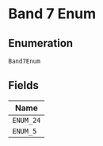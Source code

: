 
# Band 7 Enum

## Enumeration

`Band7Enum`

## Fields

| Name |
|  --- |
| `ENUM_24` |
| `ENUM_5` |

